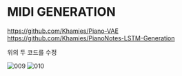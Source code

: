 # MIDI GENERATION
https://github.com/Khamies/Piano-VAE
https://github.com/Khamies/PianoNotes-LSTM-Generation

위의 두 코드를 수정

![009](https://user-images.githubusercontent.com/68048205/212856318-73a37869-dc8c-4a11-9ca5-ad3fa6e12b56.jpg)
![010](https://user-images.githubusercontent.com/68048205/212856324-3ca6dee1-eb74-43fe-b96c-f34750d8649e.jpg)
